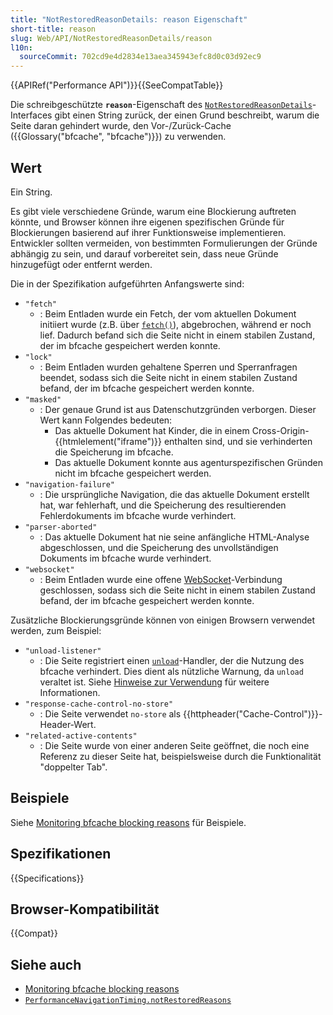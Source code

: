 ```yaml
---
title: "NotRestoredReasonDetails: reason Eigenschaft"
short-title: reason
slug: Web/API/NotRestoredReasonDetails/reason
l10n:
  sourceCommit: 702cd9e4d2834e13aea345943efc8d0c03d92ec9
---
```


{{APIRef("Performance API")}}{{SeeCompatTable}}

Die schreibgeschützte **`reason`**-Eigenschaft des [`NotRestoredReasonDetails`](/de/docs/Web/API/NotRestoredReasonDetails)-Interfaces gibt einen String zurück, der einen Grund beschreibt, warum die Seite daran gehindert wurde, den Vor-/Zurück-Cache ({{Glossary("bfcache", "bfcache")}}) zu verwenden.

## Wert

Ein String.

Es gibt viele verschiedene Gründe, warum eine Blockierung auftreten könnte, und Browser können ihre eigenen spezifischen Gründe für Blockierungen basierend auf ihrer Funktionsweise implementieren. Entwickler sollten vermeiden, von bestimmten Formulierungen der Gründe abhängig zu sein, und darauf vorbereitet sein, dass neue Gründe hinzugefügt oder entfernt werden.

Die in der Spezifikation aufgeführten Anfangswerte sind:

- `"fetch"`
  - : Beim Entladen wurde ein Fetch, der vom aktuellen Dokument initiiert wurde (z.B. über [`fetch()`](/de/docs/Web/API/Window/fetch)), abgebrochen, während er noch lief. Dadurch befand sich die Seite nicht in einem stabilen Zustand, der im bfcache gespeichert werden konnte.
- `"lock"`
  - : Beim Entladen wurden gehaltene Sperren und Sperranfragen beendet, sodass sich die Seite nicht in einem stabilen Zustand befand, der im bfcache gespeichert werden konnte.
- `"masked"`
  - : Der genaue Grund ist aus Datenschutzgründen verborgen. Dieser Wert kann Folgendes bedeuten:
    - Das aktuelle Dokument hat Kinder, die in einem Cross-Origin-{{htmlelement("iframe")}} enthalten sind, und sie verhinderten die Speicherung im bfcache.
    - Das aktuelle Dokument konnte aus agenturspezifischen Gründen nicht im bfcache gespeichert werden.
- `"navigation-failure"`
  - : Die ursprüngliche Navigation, die das aktuelle Dokument erstellt hat, war fehlerhaft, und die Speicherung des resultierenden Fehlerdokuments im bfcache wurde verhindert.
- `"parser-aborted"`
  - : Das aktuelle Dokument hat nie seine anfängliche HTML-Analyse abgeschlossen, und die Speicherung des unvollständigen Dokuments im bfcache wurde verhindert.
- `"websocket"`
  - : Beim Entladen wurde eine offene [WebSocket](/de/docs/Web/API/WebSockets_API)-Verbindung geschlossen, sodass sich die Seite nicht in einem stabilen Zustand befand, der im bfcache gespeichert werden konnte.

Zusätzliche Blockierungsgründe können von einigen Browsern verwendet werden, zum Beispiel:

- `"unload-listener"`
  - : Die Seite registriert einen [`unload`](/de/docs/Web/API/Window/unload_event)-Handler, der die Nutzung des bfcache verhindert. Dies dient als nützliche Warnung, da `unload` veraltet ist. Siehe [Hinweise zur Verwendung](/de/docs/Web/API/Window/unload_event#usage_notes) für weitere Informationen.
- `"response-cache-control-no-store"`
  - : Die Seite verwendet `no-store` als {{httpheader("Cache-Control")}}-Header-Wert.
- `"related-active-contents"`
  - : Die Seite wurde von einer anderen Seite geöffnet, die noch eine Referenz zu dieser Seite hat, beispielsweise durch die Funktionalität "doppelter Tab".

## Beispiele

Siehe [Monitoring bfcache blocking reasons](/de/docs/Web/API/Performance_API/Monitoring_bfcache_blocking_reasons) für Beispiele.

## Spezifikationen

{{Specifications}}

## Browser-Kompatibilität

{{Compat}}

## Siehe auch

- [Monitoring bfcache blocking reasons](/de/docs/Web/API/Performance_API/Monitoring_bfcache_blocking_reasons)
- [`PerformanceNavigationTiming.notRestoredReasons`](/de/docs/Web/API/PerformanceNavigationTiming/notRestoredReasons)
